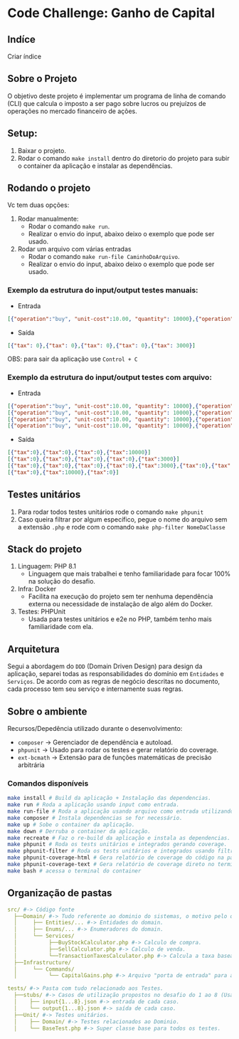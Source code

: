 # Code Challenge: Ganho de Capital

## Indíce

Criar índice

## Sobre o Projeto

O objetivo deste projeto é implementar um programa de linha de comando (CLI) que calcula o imposto a ser pago sobre lucros ou prejuízos de operações no mercado financeiro de ações.

## Setup:

1. Baixar o projeto.
2. Rodar o comando `make install` dentro do diretorio do projeto para subir o container da aplicação e instalar as dependências.

## Rodando o projeto
Vc tem duas opções:
1. Rodar manualmente:
   * Rodar o comando `make run`.
   * Realizar o envio do input, abaixo deixo o exemplo que pode ser usado.
2. Rodar um arquivo com várias entradas
   * Rodar o comando `make run-file CaminhoDoArquivo`.
   * Realizar o envio do input, abaixo deixo o exemplo que pode ser usado.

### Exemplo da estrutura do input/output testes manuais:
* Entrada
``` json
[{"operation":"buy", "unit-cost":10.00, "quantity": 10000},{"operation":"sell", "unit-cost":2.00, "quantity": 5000},{"operation":"sell", "unit-cost":20.00, "quantity": 2000},{"operation":"sell", "unit-cost":20.00, "quantity": 2000},{"operation":"sell", "unit-cost":25.00, "quantity": 1000}]
```
* Saída
``` json
[{"tax": 0},{"tax": 0},{"tax": 0},{"tax": 0},{"tax": 3000}]
```
OBS: para sair da aplicação use `Control + C`

### Exemplo da estrutura do input/output testes com arquivo:
* Entrada
``` json
[{"operation":"buy", "unit-cost":10.00, "quantity": 10000},{"operation":"buy", "unit-cost":25.00, "quantity": 5000},{"operation":"sell", "unit-cost":15.00, "quantity": 10000},{"operation":"sell", "unit-cost":25.00, "quantity": 5000}]
[{"operation":"buy", "unit-cost":10.00, "quantity": 10000},{"operation":"sell", "unit-cost":2.00, "quantity": 5000},{"operation":"sell", "unit-cost":20.00, "quantity": 2000},{"operation":"sell", "unit-cost":20.00, "quantity": 2000},{"operation":"sell", "unit-cost":25.00, "quantity": 1000}]
[{"operation":"buy", "unit-cost":10.00, "quantity": 10000},{"operation":"sell", "unit-cost":2.00, "quantity": 5000},{"operation":"sell", "unit-cost":20.00, "quantity": 2000},{"operation":"sell", "unit-cost":20.00, "quantity": 2000},{"operation":"sell", "unit-cost":25.00, "quantity": 1000},{"operation":"buy", "unit-cost":20.00, "quantity": 10000},{"operation":"sell", "unit-cost":15.00, "quantity": 5000},{"operation":"sell", "unit-cost":30.00, "quantity": 4350},{"operation":"sell", "unit-cost":30.00, "quantity": 650}]
[{"operation":"buy", "unit-cost":10.00, "quantity": 10000},{"operation":"sell", "unit-cost":20.00, "quantity": 5000},{"operation":"sell", "unit-cost":5.00, "quantity": 5000}]
```
* Saída
``` json
[{"tax":0},{"tax":0},{"tax":0},{"tax":10000}]
[{"tax":0},{"tax":0},{"tax":0},{"tax":0},{"tax":3000}]
[{"tax":0},{"tax":0},{"tax":0},{"tax":0},{"tax":3000},{"tax":0},{"tax":0},{"tax":3700},{"tax":0}]
[{"tax":0},{"tax":10000},{"tax":0}]
```

## Testes unitários
1. Para rodar todos testes unitários rode o comando `make phpunit`
2. Caso queira filtrar por algum específico, pegue o nome do arquivo sem a extensão `.php` e rode com o comando `make php-filter NomeDaClasse`

## Stack do projeto
1. Linguagem: PHP 8.1
   * Linguagem que mais trabalhei e tenho familiaridade para focar 100% na solução do desafio.
2. Infra: Docker
   * Facilita na execução do projeto sem ter nenhuma dependência externa ou necessidade de instalação de algo além do Docker.
3. Testes: PHPUnit
   * Usada para testes unitários e e2e no PHP, também tenho mais familiaridade com ela.

## Arquitetura
Segui a abordagem do `DDD` (Domain Driven Design) para design da aplicação, separei todas as responsabilidades do domínio em `Entidades` e `Serviços`.
De acordo com as regras de negócio descritas no documento, cada processo tem seu serviço e internamente suas regras.

## Sobre o ambiente
Recursos/Depedência utilizado durante o desenvolvimento:

- `composer` -> Gerenciador de dependência e autoload.
- `phpunit` -> Usado para rodar os testes e gerar relatório do coverage.
- `ext-bcmath` -> Extensão para de funções matemáticas de precisão arbitrária 

### Comandos disponíveis
````bash
make install # Build da aplicação + Instalação das dependencias.
make run # Roda a aplicação usando input como entrada.
make run-file # Roda a aplicação usando arquivo como entrada utilizando input redirection.
make composer # Instala dependencias se for necessário.
make up # Sobe o container da aplicação.
make down # Derruba o container da aplicação.
make recreate # Faz o re-build da aplicação e instala as dependencias.
make phpunit # Roda os tests unitários e integrados gerando coverage.
make phpunit-filter # Roda os tests unitários e integrados usando filtro por arquivo.
make phpunit-coverage-html # Gera relatório de coverage do código na pasta coverage
make phpunit-coverage-text # Gera relatório de coverage direto no terminal
make bash # acessa o terminal do container
````

## Organização de pastas

```yml
src/ #-> Código fonte
  ├──Domain/ #-> Tudo referente ao dominio do sistemas, o motivo pelo qual foi criado.
  │     ├── Entities/... #-> Entidades do domain.
  │     ├── Enums/... #-> Enumeradores do domain.
  │     └── Services/
  │          ├──BuyStockCalculator.php #-> Calculo de compra.
  │          ├──SellCalculator.php #-> Calculo de venda.
  │          └──TransactionTaxesCalculator.php #-> Calcula a taxa baseado na operação.  
  ├──Infrastructure/
  │     └── Commands/
  │          └── CapitalGains.php #-> Arquivo "porta de entrada" para a aplicação.

tests/ #-> Pasta com tudo relacionado aos Testes.
  ├──stubs/ #-> Casos de utilização propostos no desafio do 1 ao 8 (Usados nos testes).
  │    ├── input{1...8}.json #-> entrada de cada caso.
  │    └── output{1...8}.json #-> saída de cada caso.
  ├──Unit/ #-> Testes unitários.
  │    ├── Domain/ #-> Testes relacionados ao Dominio.
  │    └── BaseTest.php #-> Super classe base para todos os testes.
```